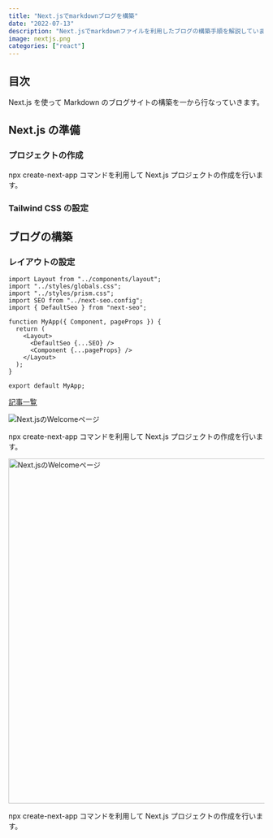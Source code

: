 ```yaml
---
title: "Next.jsでmarkdownブログを構築"
date: "2022-07-13"
description: "Next.jsでmarkdownファイルを利用したブログの構築手順を解説しています。"
image: nextjs.png
categories: ["react"]
---
```


## 目次

Next.js を使って Markdown のブログサイトの構築を一から行なっていきます。

## Next.js の準備

### プロジェクトの作成

npx create-next-app コマンドを利用して Next.js プロジェクトの作成を行います。

### Tailwind CSS の設定

## ブログの構築

### レイアウトの設定

```js[class="line-numbers"]
import Layout from "../components/layout";
import "../styles/globals.css";
import "../styles/prism.css";
import SEO from "../next-seo.config";
import { DefaultSeo } from "next-seo";

function MyApp({ Component, pageProps }) {
  return (
    <Layout>
      <DefaultSeo {...SEO} />
      <Component {...pageProps} />
    </Layout>
  );
}

export default MyApp;
```

[記事一覧](/blog)

![Next.jsのWelcomeページ](/nextjs-welcome.png)

npx create-next-app コマンドを利用して Next.js プロジェクトの作成を行います。

<img src="/nextjs-welcome.png" alt="Next.jsのWelcomeページ" width="1024" height="679" />

npx create-next-app コマンドを利用して Next.js プロジェクトの作成を行います。
